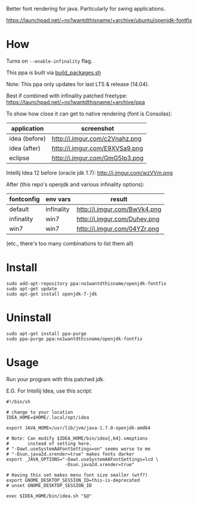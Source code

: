 Better font rendering for java. Particularly for swing applications.

https://launchpad.net/~no1wantdthisname/+archive/ubuntu/openjdk-fontfix

# How
Turns on `--enable-infinality` flag.

This ppa is built via [build_packages.sh](build_packages.sh)

Note: This ppa only updates for last LTS & release (14.04).

Best if combined with infinality patched freetype:
https://launchpad.net/~no1wantdthisname/+archive/ppa

To show how close it can get to native rendering (font is Consolas):

| application   | screenshot                     |
| ------------- | ------------------------------ |
| idea (before) | http://i.imgur.com/c2Vnahz.png |
| idea (after)  | http://i.imgur.com/E9XVSa9.png |
| eclipse       | http://i.imgur.com/GmG5Ip3.png |

Intellij Idea 12 before (oracle jdk 1.7): http://i.imgur.com/wzVVm.png

After (this repo's openjdk and various infinality options):

| fontconfig | env vars   | result                       |
| ---------- | ---------- | ---------------------------- |
| default    | infinality | http://i.imgur.com/BwVk4.png |
| infinality | win7       | http://i.imgur.com/Duhev.png |
| win7       | win7       | http://i.imgur.com/04YZr.png | 

(etc., there's too many combinations to list them all)

# Install

```
sudo add-apt-repository ppa:no1wantdthisname/openjdk-fontfix
sudo apt-get update
sudo apt-get install openjdk-7-jdk
```

# Uninstall

```
sudo apt-get install ppa-purge
sudo ppa-purge ppa:no1wantdthisname/openjdk-fontfix
```

# Usage

Run your program with this patched jdk.

E.G. For Intellij Idea, use this script:

```
#!/bin/sh

# change to your location
IDEA_HOME=$HOME/.local/opt/idea

export JAVA_HOME=/usr/lib/jvm/java-1.7.0-openjdk-amd64

# Note: Can modify $IDEA_HOME/bin/idea{,64}.vmoptions
#       instead of setting here.
# "-Dawt.useSystemAAFontSettings=on" seems worse to me
# "-Dsun.java2d.xrender=true" makes fonts darker
export _JAVA_OPTIONS="-Dawt.useSystemAAFontSettings=lcd \
                      -Dsun.java2d.xrender=true"

# Having this set makes menu font size smaller (wtf?)
export GNOME_DESKTOP_SESSION_ID=this-is-deprecated
# unset GNOME_DESKTOP_SESSION_ID

exec $IDEA_HOME/bin/idea.sh "$@"
```
